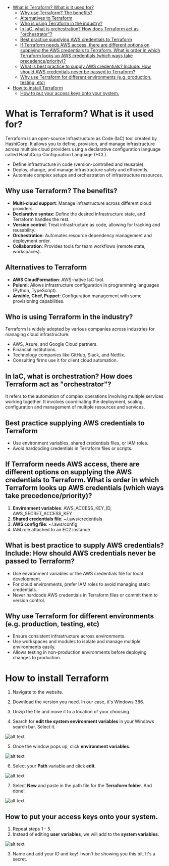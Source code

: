 - [What is Terraform? What is it used for?](#what-is-terraform-what-is-it-used-for)
  - [Why use Terraform? The benefits?](#why-use-terraform-the-benefits)
  - [Alternatives to Terraform](#alternatives-to-terraform)
  - [Who is using Terraform in the industry?](#who-is-using-terraform-in-the-industry)
  - [In IaC, what is orchestration? How does Terraform act as "orchestrator"?](#in-iac-what-is-orchestration-how-does-terraform-act-as-orchestrator)
  - [Best practice supplying AWS credentials to Terraform](#best-practice-supplying-aws-credentials-to-terraform)
  - [If Terraform needs AWS access, there are different options on supplying the AWS credentials to Terraform. What is order in which Terraform looks up AWS credentials (which ways take precedence/priority)?](#if-terraform-needs-aws-access-there-are-different-options-on-supplying-the-aws-credentials-to-terraform-what-is-order-in-which-terraform-looks-up-aws-credentials-which-ways-take-precedencepriority)
  - [What is best practice to supply AWS credentials? Include: How should AWS credentials never be passed to Terraform?](#what-is-best-practice-to-supply-aws-credentials-include-how-should-aws-credentials-never-be-passed-to-terraform)
  - [Why use Terraform for different environments (e.g. production, testing, etc)](#why-use-terraform-for-different-environments-eg-production-testing-etc)
- [How to install Terraform](#how-to-install-terraform)
  - [How to put your access keys onto your system.](#how-to-put-your-access-keys-onto-your-system)


# What is Terraform? What is it used for?
Terraform is an open-source Infrastructure as Code (IaC) tool created by HashiCorp. It allows you to define, provision, and manage infrastructure across multiple cloud providers using a declarative configuration language called HashiCorp Configuration Language (HCL).

- Define infrastructure in code (version-controlled and reusable).
- Deploy, change, and manage infrastructure safely and efficiently.
- Automate complex setups and orchestration of infrastructure resources.

## Why use Terraform? The benefits?
- **Multi-cloud support**: Manage infrastructure across different cloud providers.
- **Declarative syntax**: Define the desired infrastructure state, and Terraform handles the rest.
- **Version control**: Treat infrastructure as code, allowing for tracking and reusability.
- **Orchestration**: Automates resource dependency management and deployment order.
- **Collaboration**: Provides tools for team workflows (remote state, workspaces).

## Alternatives to Terraform
- **AWS CloudFormation**: AWS-native IaC tool.
- **Pulumi**: Allows infrastructure configuration in programming languages (Python, TypeScript).
- **Ansible, Chef, Puppet**: Configuration management with some provisioning capabilities.

## Who is using Terraform in the industry?
Terraform is widely adopted by various companies across industries for managing cloud infrastructure:

- AWS, Azure, and Google Cloud partners.
- Financial institutions.
- Technology companies like GitHub, Slack, and Netflix.
- Consulting firms use it for client cloud automation.

## In IaC, what is orchestration? How does Terraform act as "orchestrator"?
It refers to the automation of complex operations involving multiple services working together. It involves coordinating the deployment, scaling, configuration and management of multiple resources and services.

## Best practice supplying AWS credentials to Terraform
- Use environment variables, shared credentials files, or IAM roles.
- Avoid hardcoding credentials in Terraform files or scripts.

## If Terraform needs AWS access, there are different options on supplying the AWS credentials to Terraform. What is order in which Terraform looks up AWS credentials (which ways take precedence/priority)?
1. **Environment variables**: AWS_ACCESS_KEY_ID, AWS_SECRET_ACCESS_KEY
2. **Shared credentials file**: ~/.aws/credentials
3. **AWS config file**: ~/.aws/config
4. IAM role attached to an EC2 instance

## What is best practice to supply AWS credentials? Include: How should AWS credentials never be passed to Terraform?
- Use environment variables or the AWS credentials file for local development.
- For cloud environments, prefer IAM roles to avoid managing static credentials.
- Never hardcode AWS credentials in Terraform files or commit them to version control.

## Why use Terraform for different environments (e.g. production, testing, etc)
- Ensure consistent infrastructure across environments.
- Use workspaces and modules to isolate and manage multiple environments easily.
- Allows testing in non-production environments before deploying changes to production.

# How to install Terraform
1. Navigate to the website.
2. Download the version you need. In our case, it's Windows 386.
3. Unzip the file and move it to a location of your choosing. 

4. Search for **edit the system environment variables** in your Windows search bar. Select it.

![alt text](image.png)

5. Once the window pops up, click **environment variables**. 

![alt text](image-1.png)

6. Select your **Path** variable and click **edit**.

![alt text](image-3.png)

7. Select **New** and paste in the path file for the **Terraform folder**. And done!

![alt text](image-4.png)

## How to put your access keys onto your system. 

1. Repeat steps 1 - 5. 
2. Instead of editing **user variables**, we will add to the **system variables**.

![alt text](image-5.png)

3. Name and add your ID and key! I won't be showing you this bit. It's a secret.